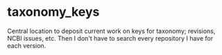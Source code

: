 # taxonomy_keys
Central location to deposit current work on keys for taxonomy; revisions, NCBI issues, etc. Then I don't have to search every repository I have for each version. 
